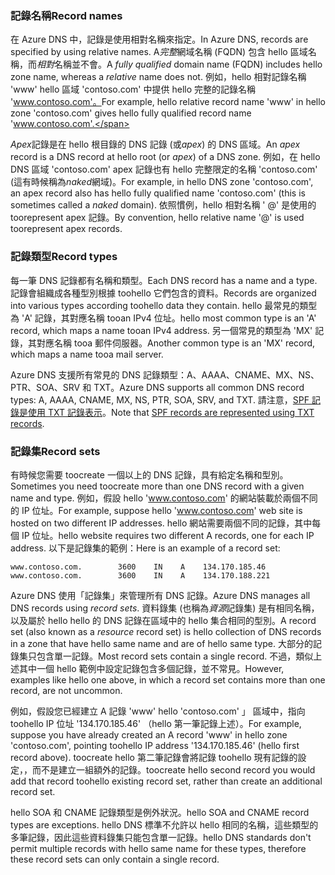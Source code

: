 ### <a name="record-names"></a><span data-ttu-id="b58e5-101">記錄名稱</span><span class="sxs-lookup"><span data-stu-id="b58e5-101">Record names</span></span>

<span data-ttu-id="b58e5-102">在 Azure DNS 中，記錄是使用相對名稱來指定。</span><span class="sxs-lookup"><span data-stu-id="b58e5-102">In Azure DNS, records are specified by using relative names.</span></span> <span data-ttu-id="b58e5-103">A*完整*網域名稱 (FQDN) 包含 hello 區域名稱，而*相對*名稱並不會。</span><span class="sxs-lookup"><span data-stu-id="b58e5-103">A *fully qualified* domain name (FQDN) includes hello zone name, whereas a *relative* name does not.</span></span> <span data-ttu-id="b58e5-104">例如，hello 相對記錄名稱 'www' hello 區域 'contoso.com' 中提供 hello 完整的記錄名稱 'www.contoso.com'。</span><span class="sxs-lookup"><span data-stu-id="b58e5-104">For example, hello relative record name 'www' in hello zone 'contoso.com' gives hello fully qualified record name 'www.contoso.com'.</span></span>

<span data-ttu-id="b58e5-105">*Apex*記錄是在 hello 根目錄的 DNS 記錄 (或*apex*) 的 DNS 區域。</span><span class="sxs-lookup"><span data-stu-id="b58e5-105">An *apex* record is a DNS record at hello root (or *apex*) of a DNS zone.</span></span> <span data-ttu-id="b58e5-106">例如，在 hello DNS 區域 'contoso.com' apex 記錄也有 hello 完整限定的名稱 'contoso.com' (這有時候稱為*naked*網域)。</span><span class="sxs-lookup"><span data-stu-id="b58e5-106">For example, in hello DNS zone 'contoso.com', an apex record also has hello fully qualified name 'contoso.com' (this is sometimes called a *naked* domain).</span></span>  <span data-ttu-id="b58e5-107">依照慣例，hello 相對名稱 ' @' 是使用的 toorepresent apex 記錄。</span><span class="sxs-lookup"><span data-stu-id="b58e5-107">By convention, hello relative name '@' is used toorepresent apex records.</span></span>

### <a name="record-types"></a><span data-ttu-id="b58e5-108">記錄類型</span><span class="sxs-lookup"><span data-stu-id="b58e5-108">Record types</span></span>

<span data-ttu-id="b58e5-109">每一筆 DNS 記錄都有名稱和類型。</span><span class="sxs-lookup"><span data-stu-id="b58e5-109">Each DNS record has a name and a type.</span></span> <span data-ttu-id="b58e5-110">記錄會組織成各種型別根據 toohello 它們包含的資料。</span><span class="sxs-lookup"><span data-stu-id="b58e5-110">Records are organized into various types according toohello data they contain.</span></span> <span data-ttu-id="b58e5-111">hello 最常見的類型為 'A' 記錄，其對應名稱 tooan IPv4 位址。</span><span class="sxs-lookup"><span data-stu-id="b58e5-111">hello most common type is an 'A' record, which maps a name tooan IPv4 address.</span></span> <span data-ttu-id="b58e5-112">另一個常見的類型為 'MX' 記錄，其對應名稱 tooa 郵件伺服器。</span><span class="sxs-lookup"><span data-stu-id="b58e5-112">Another common type is an 'MX' record, which maps a name tooa mail server.</span></span>

<span data-ttu-id="b58e5-113">Azure DNS 支援所有常見的 DNS 記錄類型：A、AAAA、CNAME、MX、NS、PTR、SOA、SRV 和 TXT。</span><span class="sxs-lookup"><span data-stu-id="b58e5-113">Azure DNS supports all common DNS record types: A, AAAA, CNAME, MX, NS, PTR, SOA, SRV, and TXT.</span></span> <span data-ttu-id="b58e5-114">請注意，[SPF 記錄是使用 TXT 記錄表示](../articles/dns/dns-zones-records.md#spf-records)。</span><span class="sxs-lookup"><span data-stu-id="b58e5-114">Note that [SPF records are represented using TXT records](../articles/dns/dns-zones-records.md#spf-records).</span></span>

### <a name="record-sets"></a><span data-ttu-id="b58e5-115">記錄集</span><span class="sxs-lookup"><span data-stu-id="b58e5-115">Record sets</span></span>

<span data-ttu-id="b58e5-116">有時候您需要 toocreate 一個以上的 DNS 記錄，具有給定名稱和型別。</span><span class="sxs-lookup"><span data-stu-id="b58e5-116">Sometimes you need toocreate more than one DNS record with a given name and type.</span></span> <span data-ttu-id="b58e5-117">例如，假設 hello 'www.contoso.com' 的網站裝載於兩個不同的 IP 位址。</span><span class="sxs-lookup"><span data-stu-id="b58e5-117">For example, suppose hello 'www.contoso.com' web site is hosted on two different IP addresses.</span></span> <span data-ttu-id="b58e5-118">hello 網站需要兩個不同的記錄，其中每個 IP 位址。</span><span class="sxs-lookup"><span data-stu-id="b58e5-118">hello website requires two different A records, one for each IP address.</span></span> <span data-ttu-id="b58e5-119">以下是記錄集的範例：</span><span class="sxs-lookup"><span data-stu-id="b58e5-119">Here is an example of a record set:</span></span>

    www.contoso.com.        3600    IN    A    134.170.185.46
    www.contoso.com.        3600    IN    A    134.170.188.221

<span data-ttu-id="b58e5-120">Azure DNS 使用「記錄集」來管理所有 DNS 記錄。</span><span class="sxs-lookup"><span data-stu-id="b58e5-120">Azure DNS manages all DNS records using *record sets*.</span></span> <span data-ttu-id="b58e5-121">資料錄集 (也稱為*資源*記錄集) 是有相同名稱，以及屬於 hello hello 的 DNS 記錄在區域中的 hello 集合相同的型別。</span><span class="sxs-lookup"><span data-stu-id="b58e5-121">A record set (also known as a *resource* record set) is hello collection of DNS records in a zone that have hello same name and are of hello same type.</span></span> <span data-ttu-id="b58e5-122">大部分的記錄集只包含單一記錄。</span><span class="sxs-lookup"><span data-stu-id="b58e5-122">Most record sets contain a single record.</span></span> <span data-ttu-id="b58e5-123">不過，類似上述其中一個 hello 範例中設定記錄包含多個記錄，並不常見。</span><span class="sxs-lookup"><span data-stu-id="b58e5-123">However, examples like hello one above, in which a record set contains more than one record, are not uncommon.</span></span>

<span data-ttu-id="b58e5-124">例如，假設您已經建立 A 記錄 'www' hello 'contoso.com' 」 區域中，指向 toohello IP 位址 '134.170.185.46' （hello 第一筆記錄上述）。</span><span class="sxs-lookup"><span data-stu-id="b58e5-124">For example, suppose you have already created an A record 'www' in hello zone 'contoso.com', pointing toohello IP address '134.170.185.46' (hello first record above).</span></span>  <span data-ttu-id="b58e5-125">toocreate hello 第二筆記錄會將記錄 toohello 現有記錄的設定，，而不是建立一組額外的記錄。</span><span class="sxs-lookup"><span data-stu-id="b58e5-125">toocreate hello second record you would add that record toohello existing record set, rather than create an additional record set.</span></span>

<span data-ttu-id="b58e5-126">hello SOA 和 CNAME 記錄類型是例外狀況。</span><span class="sxs-lookup"><span data-stu-id="b58e5-126">hello SOA and CNAME record types are exceptions.</span></span> <span data-ttu-id="b58e5-127">hello DNS 標準不允許以 hello 相同的名稱，這些類型的多筆記錄，因此這些資料錄集只能包含單一記錄。</span><span class="sxs-lookup"><span data-stu-id="b58e5-127">hello DNS standards don't permit multiple records with hello same name for these types, therefore these record sets can only contain a single record.</span></span>
